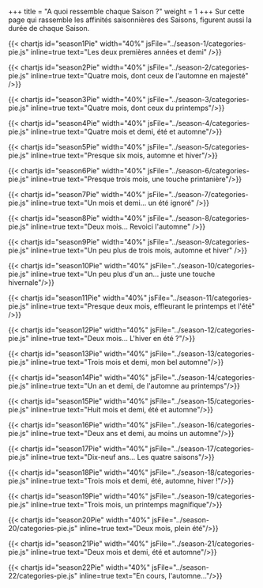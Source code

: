 +++
title = "A quoi ressemble chaque Saison ?"
weight = 1
+++
Sur cette page qui rassemble les affinités saisonnières des Saisons, figurent aussi la durée de chaque Saison. 

{{< chartjs id="season1Pie" width="40%" jsFile="../season-1/categories-pie.js" inline=true text="Les deux premières années et demi" />}}

{{< chartjs id="season2Pie" width="40%" jsFile="../season-2/categories-pie.js" inline=true text="Quatre mois, dont ceux de l'automne en majesté" />}}

{{< chartjs id="season3Pie" width="40%" jsFile="../season-3/categories-pie.js" inline=true text="Quatre mois, dont ceux du printemps"/>}}

{{< chartjs id="season4Pie" width="40%" jsFile="../season-4/categories-pie.js" inline=true text="Quatre mois et demi, été et automne"/>}}

{{< chartjs id="season5Pie" width="40%" jsFile="../season-5/categories-pie.js" inline=true text="Presque six mois, automne et hiver"/>}}

{{< chartjs id="season6Pie" width="40%" jsFile="../season-6/categories-pie.js" inline=true text="Presque trois mois, une touche printanière"/>}}

{{< chartjs id="season7Pie" width="40%" jsFile="../season-7/categories-pie.js" inline=true text="Un mois et demi... un été ignoré" />}}

{{< chartjs id="season8Pie" width="40%" jsFile="../season-8/categories-pie.js" inline=true text="Deux mois... Revoici l'automne" />}}

{{< chartjs id="season9Pie" width="40%" jsFile="../season-9/categories-pie.js" inline=true text="Un peu plus de trois mois, automne et hiver" />}}

{{< chartjs id="season10Pie" width="40%" jsFile="../season-10/categories-pie.js" inline=true text="Un peu plus d'un an... juste une touche hivernale"/>}}

{{< chartjs id="season11Pie" width="40%" jsFile="../season-11/categories-pie.js" inline=true text="Presque deux mois, effleurant le printemps et l'été" />}}

{{< chartjs id="season12Pie" width="40%" jsFile="../season-12/categories-pie.js" inline=true text="Deux mois... L'hiver en été ?"/>}}

{{< chartjs id="season13Pie" width="40%" jsFile="../season-13/categories-pie.js" inline=true text="Trois mois et demi, mon bel automne"/>}}

{{< chartjs id="season14Pie" width="40%" jsFile="../season-14/categories-pie.js" inline=true text="Un an et demi, de l'automne au printemps"/>}}

{{< chartjs id="season15Pie" width="40%" jsFile="../season-15/categories-pie.js" inline=true text="Huit mois et demi, été et automne"/>}}

{{< chartjs id="season16Pie" width="40%" jsFile="../season-16/categories-pie.js" inline=true text="Deux ans et demi, au moins un automne"/>}}

{{< chartjs id="season17Pie" width="40%" jsFile="../season-17/categories-pie.js" inline=true text="Dix-neuf ans... Les quatre saisons"/>}}

{{< chartjs id="season18Pie" width="40%" jsFile="../season-18/categories-pie.js" inline=true text="Trois mois et demi, été, automne, hiver !"/>}}

{{< chartjs id="season19Pie" width="40%" jsFile="../season-19/categories-pie.js" inline=true text="Trois mois, un printemps magnifique"/>}}

{{< chartjs id="season20Pie" width="40%" jsFile="../season-20/categories-pie.js" inline=true text="Deux mois, plein été"/>}}

{{< chartjs id="season21Pie" width="40%" jsFile="../season-21/categories-pie.js" inline=true text="Deux mois et demi, été et automne"/>}}

{{< chartjs id="season22Pie" width="40%" jsFile="../season-22/categories-pie.js" inline=true text="En cours, l'automne..."/>}}